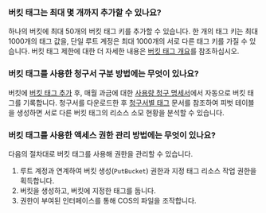 ### 버킷 태그는 최대 몇 개까지 추가할 수 있나요?

하나의 버킷에 최대 50개의 버킷 태그 키를 추가할 수 있습니다. 한 개의 태그 키는 최대 1000개의 태그 값을, 단일 루트 계정은 최대 1000개의 서로 다른 태그 키를 가질 수 있습니다. 버킷 태그 제한에 대한 더 자세한 내용은 [버킷 태그 개요](https://intl.cloud.tencent.com/document/product/436/31509)를 참조하십시오.


### 버킷 태그를 사용한 청구서 구분 방법에는 무엇이 있나요?

버킷에 [버킷 태그 추가](https://intl.cloud.tencent.com/document/product/436/30928) 후, 매월 과금에 대한 [사용량 청구 명세서](https://console.cloud.tencent.com/expense/bill/dosageDownload)에서 자동으로 버킷 태그를 기록합니다. 청구서를 다운로드한 후 [청구서별 태그](https://intl.cloud.tencent.com/document/product/555/32276) 문서를 참조하여 피벗 테이블을 생성하면 서로 다른 버킷 태그의 리소스 소모 현황을 분석할 수 있습니다.


### 버킷 태그를 사용한 액세스 권한 관리 방법에는 무엇이 있나요?

다음의 절차대로 버킷 태그를 사용해 권한을 관리할 수 있습니다.
1. 루트 계정과 연계하여 버킷 생성(`PutBucket`) 권한과 지정 태그 리소스 작업 권한을 획득합니다.
2. 버킷을 생성하고, 버킷에 지정한 태그를 둡니다.
3. 권한이 부여된 인터페이스를 통해 COS의 파일을 조작합니다.
